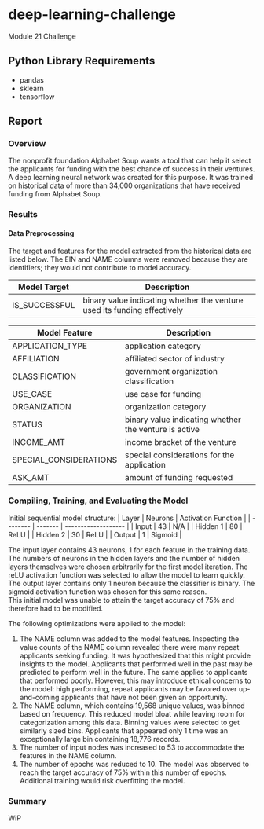 # deep-learning-challenge
Module 21 Challenge

## Python Library Requirements
- pandas
- sklearn
- tensorflow

## Report
### Overview
The nonprofit foundation Alphabet Soup wants a tool that can help it select the applicants for funding with the best chance of success in their ventures. A deep learning neural network was created for this purpose. It was trained on historical data of more than 34,000 organizations that have received funding from Alphabet Soup.

### Results
#### Data Preprocessing
The target and features for the model extracted from the historical data are listed below. The EIN and NAME columns were removed because they are identifiers; they would not contribute to model accuracy.

| Model Target           | Description                                                              |
| ---------------------- | ------------------------------------------------------------------------ |
| IS_SUCCESSFUL          | binary value indicating whether the venture used its funding effectively |

| Model Feature          | Description                                                              |
| ---------------------- | ------------------------------------------------------------------------ |
| APPLICATION_TYPE       | application category                                                     |
| AFFILIATION            | affiliated sector of industry                                            |
| CLASSIFICATION         | government organization classification                                   |
| USE_CASE               | use case for funding                                                     |
| ORGANIZATION           | organization category                                                    |
| STATUS                 | binary value indicating whether the venture is active                    |
| INCOME_AMT             | income bracket of the venture                                            |
| SPECIAL_CONSIDERATIONS | special considerations for the application                               |
| ASK_AMT                | amount of funding requested                                              |

### Compiling, Training, and Evaluating the Model
Initial sequential model structure:
| Layer    | Neurons | Activation Function |
| -------- | ------- | ------------------- |
| Input    |      43 | N/A                 |
| Hidden 1 |      80 | ReLU                |
| Hidden 2 |      30 | ReLU                |
| Output   |       1 | Sigmoid             |

The input layer contains 43 neurons, 1 for each feature in the training data. <br>
The numbers of neurons in the hidden layers and the number of hidden layers themselves were chosen arbitrarily for the first model iteration. The reLU activation function was selected to allow the model to learn quickly. <br>
The output layer contains only 1 neuron because the classifier is binary. The sigmoid activation function was chosen for this same reason. <br>
This initial model was unable to attain the target accuracy of 75% and therefore had to be modified.

The following optimizations were applied to the model:
1) The NAME column was added to the model features. Inspecting the value counts of the NAME column revealed there were many repeat applicants seeking funding. It was hypothesized that this might provide insights to the model. Applicants that performed well in the past may be predicted to perform well in the future. The same applies to applicants that performed poorly. However, this may introduce ethical concerns to the model: high performing, repeat applicants may be favored over up-and-coming applicants that have not been given an opportunity.
2) The NAME column, which contains 19,568 unique values, was binned based on frequency. This reduced model bloat while leaving room for categorization among this data. Binning values were selected to get similarly sized bins. Applicants that appeared only 1 time was an exceptionally large bin containing 18,776 records.
3) The number of input nodes was increased to 53 to accommodate the features in the NAME column.
4) The number of epochs was reduced to 10. The model was observed to reach the target accuracy of 75% within this number of epochs. Additional training would risk overfitting the model.

### Summary
WiP
